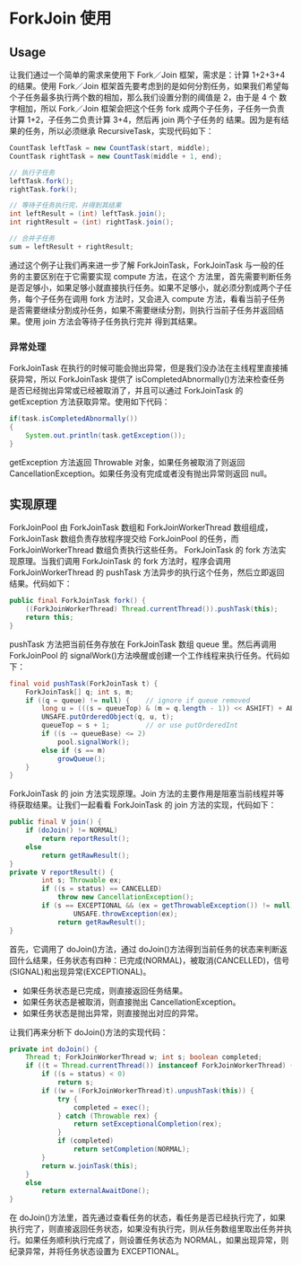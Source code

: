 # ForkJoin 使用

## Usage

让我们通过一个简单的需求来使用下 Fork／Join 框架，需求是：计算 1+2+3+4 的结果。使用 Fork／Join 框架首先要考虑到的是如何分割任务，如果我们希望每个子任务最多执行两个数的相加，那么我们设置分割的阈值是 2，由于是 4 个 数字相加，所以 Fork／Join 框架会把这个任务 fork 成两个子任务，子任务一负责计算 1+2，子任务二负责计算 3+4，然后再 join 两个子任务的 结果。因为是有结果的任务，所以必须继承 RecursiveTask，实现代码如下：

```java
CountTask leftTask = new CountTask(start, middle);
CountTask rightTask = new CountTask(middle + 1, end);

// 执行子任务
leftTask.fork();
rightTask.fork();

// 等待子任务执行完，并得到其结果
int leftResult = (int) leftTask.join();
int rightResult = (int) rightTask.join();

// 合并子任务
sum = leftResult + rightResult;
```

通过这个例子让我们再来进一步了解 ForkJoinTask，ForkJoinTask 与一般的任务的主要区别在于它需要实现 compute 方法，在这个 方法里，首先需要判断任务是否足够小，如果足够小就直接执行任务。如果不足够小，就必须分割成两个子任务，每个子任务在调用 fork 方法时，又会进入 compute 方法，看看当前子任务是否需要继续分割成孙任务，如果不需要继续分割，则执行当前子任务并返回结果。使用 join 方法会等待子任务执行完并 得到其结果。

### 异常处理

ForkJoinTask 在执行的时候可能会抛出异常，但是我们没办法在主线程里直接捕获异常，所以 ForkJoinTask 提供了 isCompletedAbnormally()方法来检查任务是否已经抛出异常或已经被取消了，并且可以通过 ForkJoinTask 的 getException 方法获取异常。使用如下代码：

```java
if(task.isCompletedAbnormally())
{
    System.out.println(task.getException());
}
```

getException 方法返回 Throwable 对象，如果任务被取消了则返回 CancellationException。如果任务没有完成或者没有抛出异常则返回 null。

## 实现原理

ForkJoinPool 由 ForkJoinTask 数组和 ForkJoinWorkerThread 数组组成，ForkJoinTask 数组负责存放程序提交给 ForkJoinPool 的任务，而 ForkJoinWorkerThread 数组负责执行这些任务。
ForkJoinTask 的 fork 方法实现原理。当我们调用 ForkJoinTask 的 fork 方法时，程序会调用 ForkJoinWorkerThread 的 pushTask 方法异步的执行这个任务，然后立即返回结果。代码如下：

```java
public final ForkJoinTask fork() {
    ((ForkJoinWorkerThread) Thread.currentThread()).pushTask(this);
    return this;
}
```

pushTask 方法把当前任务存放在 ForkJoinTask 数组 queue 里。然后再调用 ForkJoinPool 的 signalWork()方法唤醒或创建一个工作线程来执行任务。代码如下：

```java
final void pushTask(ForkJoinTask t) {
    ForkJoinTask[] q; int s, m;
    if ((q = queue) != null) {    // ignore if queue removed
        long u = (((s = queueTop) & (m = q.length - 1)) << ASHIFT) + ABASE;
        UNSAFE.putOrderedObject(q, u, t);
        queueTop = s + 1;         // or use putOrderedInt
        if ((s -= queueBase) <= 2)
            pool.signalWork();
        else if (s == m)
            growQueue();
    }
}
```

ForkJoinTask 的 join 方法实现原理。Join 方法的主要作用是阻塞当前线程并等待获取结果。让我们一起看看 ForkJoinTask 的 join 方法的实现，代码如下：

```java
public final V join() {
    if (doJoin() != NORMAL)
        return reportResult();
    else
        return getRawResult();
}
private V reportResult() {
        int s; Throwable ex;
        if ((s = status) == CANCELLED)
            throw new CancellationException();
        if (s == EXCEPTIONAL && (ex = getThrowableException()) != null)
                UNSAFE.throwException(ex);
            return getRawResult();
}
```

首先，它调用了 doJoin()方法，通过 doJoin()方法得到当前任务的状态来判断返回什么结果，任务状态有四种：已完成(NORMAL)，被取消(CANCELLED)，信号(SIGNAL)和出现异常(EXCEPTIONAL)。

- 如果任务状态是已完成，则直接返回任务结果。
- 如果任务状态是被取消，则直接抛出 CancellationException。
- 如果任务状态是抛出异常，则直接抛出对应的异常。

让我们再来分析下 doJoin()方法的实现代码：

```java
private int doJoin() {
    Thread t; ForkJoinWorkerThread w; int s; boolean completed;
    if ((t = Thread.currentThread()) instanceof ForkJoinWorkerThread) {
        if ((s = status) < 0)
            return s;
        if ((w = (ForkJoinWorkerThread)t).unpushTask(this)) {
            try {
                completed = exec();
            } catch (Throwable rex) {
                return setExceptionalCompletion(rex);
            }
            if (completed)
                return setCompletion(NORMAL);
        }
        return w.joinTask(this);
    }
    else
        return externalAwaitDone();
}

```

在 doJoin()方法里，首先通过查看任务的状态，看任务是否已经执行完了，如果执行完了，则直接返回任务状态，如果没有执行完，则从任务数组里取出任务并执行。如果任务顺利执行完成了，则设置任务状态为 NORMAL，如果出现异常，则纪录异常，并将任务状态设置为 EXCEPTIONAL。
